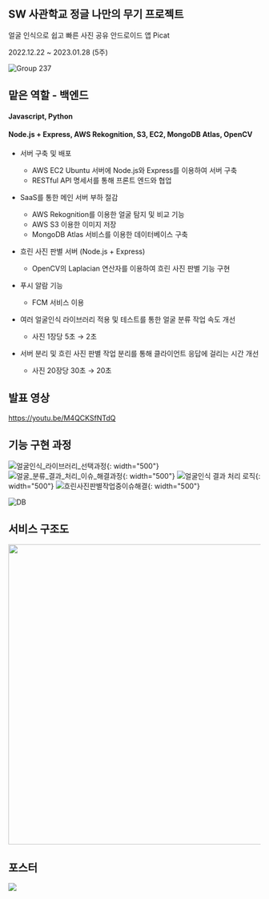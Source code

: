 ## SW 사관학교 정글 나만의 무기 프로젝트

얼굴 인식으로 쉽고 빠른 사진 공유 안드로이드 앱 Picat

2022.12.22 ~ 2023.01.28 (5주)

![Group 237](https://user-images.githubusercontent.com/69448918/215417167-6d308102-4bf7-4fda-84c1-fcedddd0e129.png)

## 맡은 역할 - 백엔드

#### Javascript, Python

#### Node.js + Express, AWS Rekognition, S3, EC2, MongoDB Atlas, OpenCV

- 서버 구축 및 배포

  - AWS EC2 Ubuntu 서버에 Node.js와 Express를 이용하여 서버 구축
  - RESTful API 명세서를 통해 프론트 엔드와 협업

- SaaS를 통한 메인 서버 부하 절감

  - AWS Rekognition를 이용한 얼굴 탐지 및 비교 기능
  - AWS S3 이용한 이미지 저장
  - MongoDB Atlas 서비스를 이용한 데이터베이스 구축

- 흐린 사진 판별 서버 (Node.js + Express)

  - OpenCV의 Laplacian 연산자를 이용하여 흐린 사진 판별 기능 구현

- 푸시 알람 기능

  - FCM 서비스 이용

- 여러 얼굴인식 라이브러리 적용 및 테스트를 통한 얼굴 분류 작업 속도 개선

  - 사진 1장당 5초 → 2초

- 서버 분리 및 흐린 사진 판별 작업 분리를 통해 클라이언트 응답에 걸리는 시간 개선
  - 사진 20장당 30초 → 20초

## 발표 영상

https://youtu.be/M4QCKSfNTdQ

## 기능 구현 과정

![얼굴인식_라이브러리_선택과정](https://user-images.githubusercontent.com/59064298/215989060-862d4907-f526-4726-abd6-d760981a2d3f.PNG){: width="500"}
![얼굴_분류_결과_처리_이슈_해결과정](https://user-images.githubusercontent.com/59064298/215989145-a2378339-7fbd-46bb-8993-2baa5ed19f2b.png){: width="500"}
![얼굴인식 결과 처리 로직](https://user-images.githubusercontent.com/59064298/215989193-2c6c51af-18fc-405f-836e-b65ded349540.PNG){: width="500"}
![흐린사진판별작업중이슈해결](https://user-images.githubusercontent.com/59064298/215989308-3524b2c4-4766-469c-b782-5a65709e68e4.PNG){: width="500"}

![DB](https://user-images.githubusercontent.com/59064298/215989336-c027f28f-8677-4710-92a8-38886e774294.PNG)

## 서비스 구조도

<img src = "https://user-images.githubusercontent.com/69448918/215393393-35f6f2c4-46c6-4a1c-9cb7-33732c45c531.png" width = "600px">

## 포스터

<img src = "https://user-images.githubusercontent.com/69448918/215391227-97fd1220-f07f-4861-beff-656e605f8699.png">
